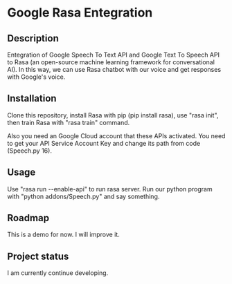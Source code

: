 # Google Rasa Entegration

## Description
Entegration of Google Speech To Text API and Google Text To Speech API to Rasa (an open-source machine learning framework for conversational AI). In this way, we can use Rasa chatbot with our voice and get responses with Google's voice.

## Installation
Clone this repository, install Rasa with pip (pip install rasa), use "rasa init", then train Rasa with "rasa train" command. 

Also you need an Google Cloud account that these APIs activated. You need to get your API Service Account Key and change its path from code (Speech.py 16).

## Usage
Use "rasa run --enable-api" to run rasa server. Run our python program with "python addons/Speech.py" and say something. 

## Roadmap
This is a demo for now. I will improve it.

## Project status
I am currently continue developing.